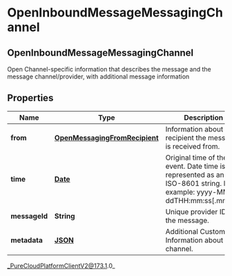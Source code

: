 # OpenInboundMessageMessagingChannel

## OpenInboundMessageMessagingChannel
Open Channel-specific information that describes the message and the message channel/provider, with additional message information

## Properties

|Name | Type | Description | Notes|
|------------ | ------------- | ------------- | -------------|
| **from** | [**OpenMessagingFromRecipient**](OpenMessagingFromRecipient) | Information about the recipient the message is received from. | |
| **time** | [**Date**](Date) | Original time of the event. Date time is represented as an ISO-8601 string. For example: yyyy-MM-ddTHH:mm:ss[.mmm]Z | |
| **messageId** | **String** | Unique provider ID of the message. | [optional] |
| **metadata** | [**JSON**](JSON) | Additional Custom Information about the channel. | [optional] |



_PureCloudPlatformClientV2@173.1.0_
